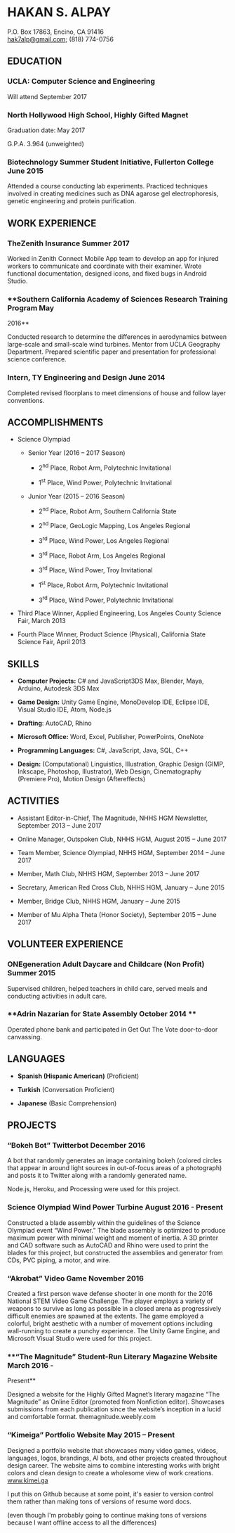 # **HAKAN S. ALPAY**

P.O. Box 17863, Encino, CA 91416  
<hak7alp@gmail.com>; (818) 774-0756

## **EDUCATION**

### **UCLA: Computer Science and Engineering**

Will attend September 2017

### **North Hollywood High School, Highly Gifted Magnet**

Graduation date: May 2017

G.P.A. 3.964 (unweighted)

### **Biotechnology Summer Student Initiative, Fullerton College June 2015**

Attended a course conducting lab experiments. Practiced techniques
involved in creating medicines such as DNA agarose gel electrophoresis,
genetic engineering and protein purification.

## **WORK EXPERIENCE**

### **TheZenith Insurance Summer 2017**

Worked in Zenith Connect Mobile App team to develop an app for injured
workers to communicate and coordinate with their examiner. Wrote
functional documentation, designed icons, and fixed bugs in Android
Studio.

### **Southern California Academy of Sciences Research Training Program May
2016**

Conducted research to determine the differences in aerodynamics between
large-scale and small-scale wind turbines. Mentor from UCLA Geography
Department. Prepared scientific paper and presentation for professional
science conference.

### **Intern, TY Engineering and Design June 2014**

Completed revised floorplans to meet dimensions of house and follow
layer conventions.

## **ACCOMPLISHMENTS**

-   Science Olympiad

    -   Senior Year (2016 – 2017 Season)

        -   2<sup>nd</sup> Place, Robot Arm, Polytechnic Invitational

        -   1<sup>st</sup> Place, Wind Power, Polytechnic Invitational

    -   Junior Year (2015 – 2016 Season)

        -   2<sup>nd</sup> Place, Robot Arm, Southern California State

        -   2<sup>nd</sup> Place, GeoLogic Mapping, Los Angeles Regional

        -   3<sup>rd</sup> Place, Wind Power, Los Angeles Regional

        -   3<sup>rd</sup> Place, Robot Arm, Los Angeles Regional

        -   3<sup>rd</sup> Place, Wind Power, Troy Invitational

        -   1<sup>st</sup> Place, Robot Arm, Polytechnic Invitational

        -   3<sup>rd</sup> Place, Wind Power, Polytechnic Invitational

<!-- -->

-   Third Place Winner, Applied Engineering, Los Angeles County Science
    Fair, March 2013

-   Fourth Place Winner, Product Science (Physical), California State
    Science Fair, April 2013

## **SKILLS**

-   **Computer Projects:** C\# and JavaScript3DS Max, Blender, Maya,
    Arduino, Autodesk 3DS Max

-   **Game Design:** Unity Game Engine, MonoDevelop IDE, Eclipse IDE,
    Visual Studio IDE, Atom, Node.js

-   **Drafting**: AutoCAD, Rhino

-   **Microsoft Office:** Word, Excel, Publisher, PowerPoints, OneNote

-   **Programming Languages:** C\#, JavaScript, Java, SQL, C++

-   **Design:** (Computational) Linguistics, Illustration, Graphic
    Design (GIMP, Inkscape, Photoshop, Illustrator), Web Design,
    Cinematography (Premiere Pro), Motion Design (Aftereffects)

## **ACTIVITIES**

-   Assistant Editor-in-Chief, The Magnitude, NHHS HGM Newsletter,
    September 2013 – June 2017

-   Online Manager, Outspoken Club, NHHS HGM, August 2015 – June 2017

-   Team Member, Science Olympiad, NHHS HGM, September 2014 – June 2017

-   Member, Math Club, NHHS HGM, September 2013 – June 2017

-   Secretary, American Red Cross Club, NHHS HGM, January – June 2015

-   Member, Bridge Club, NHHS HGM, January – June 2015

-   Member of Mu Alpha Theta (Honor Society), September 2015 – June 2017

## **VOLUNTEER EXPERIENCE**

### **ONEgeneration Adult Daycare and Childcare (Non Profit) Summer 2015**

Supervised children, helped teachers in child care, served meals and
conducting activities in adult care.

### **Adrin Nazarian for State Assembly October 2014 **

Operated phone bank and participated in Get Out The Vote door-to-door
canvassing.

## **LANGUAGES**

-   **Spanish (Hispanic American)** (Proficient)

-   **Turkish** (Conversation Proficient)

-   **Japanese** (Basic Comprehension)

## **PROJECTS**

### **“Bokeh Bot” Twitterbot December 2016**

A bot that randomly generates an image containing bokeh (colored circles
that appear in around light sources in out-of-focus areas of a
photograph) and posts it to Twitter along with a randomly generated
name.

Node.js, Heroku, and Processing were used for this project.

### **Science Olympiad Wind Power Turbine August 2016 - Present**

Constructed a blade assembly within the guidelines of the Science
Olympiad event “Wind Power.” The blade assembly is optimized to produce
maximum power with minimal weight and moment of inertia. A 3D printer
and CAD software such as AutoCAD and Rhino were used to print the blades
for this project, but constructed the assemblies and generator from CDs,
PVC piping, a motor, and wire.

### **“Akrobat” Video Game November 2016**

Created a first person wave defense shooter in one month for the 2016
National STEM Video Game Challenge. The player employs a variety of
weapons to survive as long as possible in a closed arena as
progressively difficult enemies are spawned at the extents. The game
employed a colorful, bright aesthetic with a number of movement options
including wall-running to create a punchy experience. The Unity Game
Engine, and Microsoft Visual Studio were used for this project.

### **“The Magnitude” Student-Run Literary Magazine Website March 2016 -
Present**

Designed a website for the Highly Gifted Magnet’s literary magazine “The
Magnitude” as Online Editor (promoted from Nonfiction editor). Showcases
submissions from each publication since the website’s inception in a
lucid and comfortable format. themagnitude.weebly.com

### **“Kimeiga” Portfolio Website May 2015 – Present**

Designed a portfolio website that showcases many video games, videos,
languages, logos, brandings, AI bots, and other projects created
throughout design career. The website aims to combine interesting works
with bright colors and clean design to create a wholesome view of work
creations. www.kimei.ga



I put this on Github because at some point, it's easier to version control them rather than making tons of versions of resume word docs.

(even though I'm probably going to continue making tons of versions because I want offline access to all the differences)
